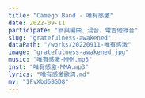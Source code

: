```yaml
---
title: "Camego Band - 唯有感激"
date: 2022-09-11
participate: "參與編曲、混音、電吉他錄音"
slug: "gratefulness-awakened"
dataPath: "/works/20220911-唯有感激"
image: "gratefulness-awakened.jpg"
music: "唯有感激-MMM.mp3"
inst: "唯有感激-MMA.mp3"
lyrics: "唯有感激歌詞.md"
mv: "1FvXbd6BGD8"
---
```

